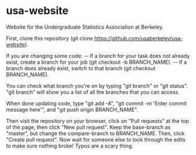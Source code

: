 # usa-website
Website for the Undergraduate Statistics Association at Berkeley.

First, clone this repository (git clone https://github.com/usaberkeley/usa-website). 

If you are changing some code: 
-- If a branch for your task does not already exist, create a branch for your job (git checkout -b BRANCH_NAME). 
-- If a branch does already exist, switch to that branch (git checkout BRANCH_NAME). 

You can check what branch you're on by typing "git branch" or "git status". "git branch" will show you a list of all the branches that you can access.

When done updating code, type "git add -A", "git commit -m 'Enter commit message here'", and "git push origin BRANCH_NAME". 

Then visit the repository on your browser, click on "Pull requests" at the top of the page, then click "New pull request". Keep the base-branch as "master", but change the compare-branch to BRANCH_NAME. Then, click "Create pull request". Now wait for someone else to look through the edits to make sure nothing broke! Typos are a scary thing. 
